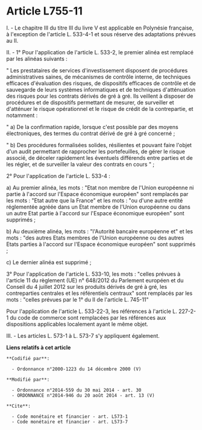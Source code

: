# Article L755-11

I. - Le chapitre III du titre III du livre V est applicable en Polynésie française, à l'exception de l'article L. 533-4-1 et
sous réserve des adaptations prévues au II. 

II. - 1° Pour l'application de l'article L. 533-2, le premier alinéa est remplacé par les alinéas suivants :

" Les prestataires de services d'investissement disposent de procédures administratives saines, de mécanismes de contrôle
interne, de techniques efficaces d'évaluation des risques, de dispositifs efficaces de contrôle et de sauvegarde de leurs
systèmes informatiques et de techniques d'atténuation des risques pour les contrats dérivés de gré à gré. Ils veillent à
disposer de procédures et de dispositifs permettant de mesurer, de surveiller et d'atténuer le risque opérationnel et le
risque de crédit de la contrepartie, et notamment :

" a) De la confirmation rapide, lorsque c'est possible par des moyens électroniques, des termes du contrat dérivé de gré à
gré concerné ;

" b) Des procédures formalisées solides, résilientes et pouvant faire l'objet d'un audit permettant de rapprocher les
portefeuilles, de gérer le risque associé, de déceler rapidement les éventuels différends entre parties et de les régler, et
de surveiller la valeur des contrats en cours " ;

2° Pour l'application de l'article L. 533-4 :

a) Au premier alinéa, les mots : "Etat non membre de l'Union européenne ni partie à l'accord sur l'Espace économique
européen" sont remplacés par les mots : "Etat autre que la France" et les mots : "ou d'une autre entité réglementée agréée
dans un Etat membre de l'Union européenne ou dans un autre Etat partie à l'accord sur l'Espace économique européen" sont
supprimés ;

b) Au deuxième alinéa, les mots : "l'Autorité bancaire européenne et" et les mots : "des autres Etats membres de l'Union
européenne ou des autres Etats parties à l'accord sur l'Espace économique européen" sont supprimés ;

c) Le dernier alinéa est supprimé ;

3° Pour l'application de l'article L. 533-10, les mots : "celles prévues à l'article 11 du règlement (UE) n° 648/2012 du
Parlement européen et du Conseil du 4 juillet 2012 sur les produits dérivés de gré à gré, les contreparties centrales et les
référentiels centraux" sont remplacés par les mots : "celles prévues par le 1° du II de l'article L. 745-11" 

Pour l'application de l'article L. 533-22-3, les références à l'article L. 227-2-1 du code de commerce sont remplacées par
les références aux dispositions applicables localement ayant le même objet.

III. - Les articles L. 573-1 à L. 573-7 s'y appliquent également.

**Liens relatifs à cet article**

	**Codifié par**:

	  - Ordonnance n°2000-1223 du 14 décembre 2000 (V)

	**Modifié par**:

	  - Ordonnance n°2014-559 du 30 mai 2014 - art. 30
	  - ORDONNANCE n°2014-946 du 20 août 2014 - art. 13 (V)

	**Cite**:

	  - Code monétaire et financier - art. L573-1
	  - Code monétaire et financier - art. L573-7
